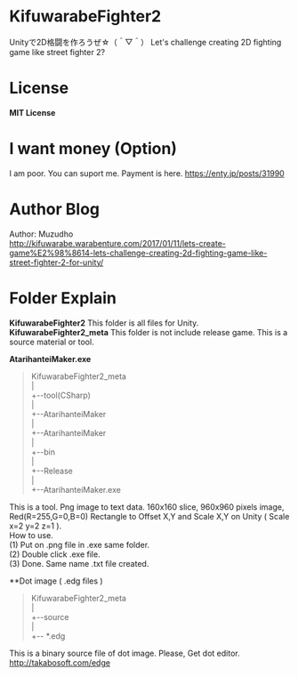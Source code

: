 # KifuwarabeFighter2
Unityで2D格闘を作ろうぜ☆（＾▽＾）  Let's challenge creating 2D fighting game like street fighter 2?

License
=======
**MIT License**  

I want money (Option)
=====================
I am poor. You can suport me. Payment is here. https://enty.jp/posts/31990  

Author Blog
===========
Author: Muzudho  
http://kifuwarabe.warabenture.com/2017/01/11/lets-create-game%E2%98%8614-lets-challenge-creating-2d-fighting-game-like-street-fighter-2-for-unity/  

Folder Explain
==============
**KifuwarabeFighter2** This folder is all files for Unity.  
**KifuwarabeFighter2_meta** This folder is not include release game. This is a source material or tool.  

**AtarihanteiMaker.exe**  
> KifuwarabeFighter2_meta  
> |  
> +--tool(CSharp)  
>     |  
>     +--AtarihanteiMaker  
>          |  
>          +--AtarihanteiMaker  
>               |  
>               +--bin  
>                    |  
>                    +--Release  
>                         |  
>                         +--AtarihanteiMaker.exe  

This is a tool. Png image to text data. 160x160 slice, 960x960 pixels image, Red(R=255,G=0,B=0) Rectangle to Offset X,Y and Scale X,Y on Unity ( Scale x=2 y=2 z=1 ).  
How to use.  
(1) Put on .png file in .exe same folder.  
(2) Double click .exe file.  
(3) Done. Same name .txt file created.  

**Dot image ( .edg files )  
> KifuwarabeFighter2_meta  
> |  
> +--source  
>     |  
>     +-- *.edg  

This is a binary source file of dot image. Please, Get dot editor. http://takabosoft.com/edge  

